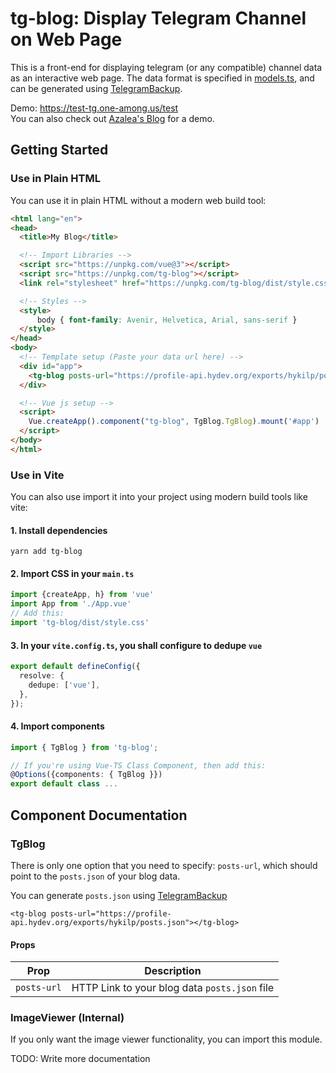 # tg-blog: Display Telegram Channel on Web Page

This is a front-end for displaying telegram (or any compatible) channel data as an interactive web page. The data format is specified in [models.ts](src/logic/models.ts), and can be generated using [TelegramBackup](https://github.com/one-among-us/TelegramBackup).

Demo: https://test-tg.one-among.us/test  
You can also check out [Azalea's Blog](https://aza.moe/life) for a demo.

## Getting Started

### Use in Plain HTML

You can use it in plain HTML without a modern web build tool:

```html
<html lang="en">
<head>
  <title>My Blog</title>

  <!-- Import Libraries -->
  <script src="https://unpkg.com/vue@3"></script>
  <script src="https://unpkg.com/tg-blog"></script>
  <link rel="stylesheet" href="https://unpkg.com/tg-blog/dist/style.css">

  <!-- Styles -->
  <style>
      body { font-family: Avenir, Helvetica, Arial, sans-serif }
  </style>
</head>
<body>
  <!-- Template setup (Paste your data url here) -->
  <div id="app">
    <tg-blog posts-url="https://profile-api.hydev.org/exports/hykilp/posts.json"></tg-blog>
  </div>

  <!-- Vue js setup -->
  <script>
    Vue.createApp().component("tg-blog", TgBlog.TgBlog).mount('#app')
  </script>
</body>
</html>
```

### Use in Vite

You can also use import it into your project using modern build tools like vite:

#### 1. Install dependencies

```
yarn add tg-blog
```

#### 2. Import CSS in your `main.ts`

```ts
import {createApp, h} from 'vue'
import App from './App.vue'
// Add this:
import 'tg-blog/dist/style.css'
```

#### 3. In your `vite.config.ts`, you shall configure to dedupe `vue`

```ts
export default defineConfig({
  resolve: {
    dedupe: ['vue'],
  },
});
```

#### 4. Import components

```ts
import { TgBlog } from 'tg-blog';

// If you're using Vue-TS Class Component, then add this:
@Options({components: { TgBlog }})
export default class ...
```

## Component Documentation

### TgBlog

There is only one option that you need to specify: `posts-url`, which should point to the `posts.json` of your blog data.

You can generate `posts.json` using [TelegramBackup](https://github.com/one-among-us/TelegramBackup)

```vue
<tg-blog posts-url="https://profile-api.hydev.org/exports/hykilp/posts.json"></tg-blog>
```

#### Props

| Prop        | Description                                   |
|-------------|-----------------------------------------------|
| `posts-url` | HTTP Link to your blog data `posts.json` file |

### ImageViewer (Internal)

If you only want the image viewer functionality, you can import this module.

TODO: Write more documentation

